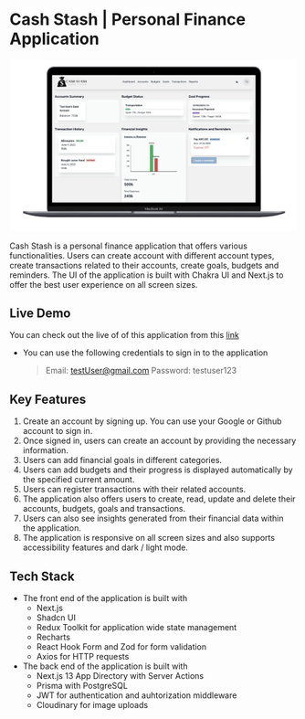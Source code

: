 <link rel="stylesheet" href="./markdown.css">

# Cash Stash | Personal Finance Application

<img src='./showcase_imgs/cashstash_desktop_dasboard.png' width='1000'/>

Cash Stash is a personal finance application that offers various functionalities. Users can create account with different account types, create transactions related to their accounts, create goals, budgets and reminders. The UI of the application is built with Chakra UI and Next.js to offer the best user experience on all screen sizes.

## Live Demo

You can check out the live of of this application from this [link](https://cash-stash.vercel.app)

- You can use the following credentials to sign in to the application
  > Email: testUser@gmail.com
  > Password: testuser123

## Key Features

1. Create an account by signing up. You can use your Google or Github account to sign in.
1. Once signed in, users can create an account by providing the necessary information.
1. Users can add financial goals in different categories.
1. Users can add budgets and their progress is displayed automatically by the specified current amount.
1. Users can register transactions with their related accounts.
1. The application also offers users to create, read, update and delete their accounts, budgets, goals and transactions.
1. Users can also see insights generated from their financial data within the application.
1. The application is responsive on all screen sizes and also supports accessibility features and dark / light mode.

## Tech Stack

- The front end of the application is built with
  - Next.js
  - Shadcn UI
  - Redux Toolkit for application wide state management
  - Recharts
  - React Hook Form and Zod for form validation
  - Axios for HTTP requests
- The back end of the application is built with
  - Next.js 13 App Directory with Server Actions
  - Prisma with PostgreSQL
  - JWT for authentication and auhtorization middleware
  - Cloudinary for image uploads
